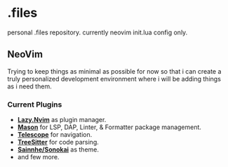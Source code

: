 # .files

personal .files repository. currently neovim init.lua config only.

## NeoVim

Trying to keep things as minimal as possible for now so that i can create a truly personalized development environment where i will be adding things as i need them.

### Current Plugins
- **[Lazy.Nvim](https://github.com/folke/lazy.nvim)** as plugin manager.
- **[Mason](https://github.com/williamboman/mason.nvim)** for LSP, DAP, Linter, & Formatter package management.
- **[Telescope](https://github.com/nvim-telescope/telescope.nvim)** for navigation.
- **[TreeSitter](https://github.com/nvim-treesitter/nvim-treesitter)** for code parsing.
- **[Sainnhe/Sonokai](https://github.com/sainnhe/sonokai)** as theme.
- and few more. 
